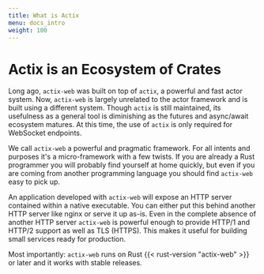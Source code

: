 ```yaml
---
title: What is Actix
menu: docs_intro
weight: 100
---
```


# Actix is an Ecosystem of Crates

Long ago, `actix-web` was built on top of `actix`, a powerful and fast actor system. Now, `actix-web` is largely unrelated to the actor framework and is built using a different system. Though `actix` is still maintained, its usefulness as a general tool is diminishing as the futures and async/await ecosystem matures. At this time, the use of `actix` is only required for WebSocket endpoints.

We call `actix-web` a powerful and pragmatic framework. For all intents and purposes it's a micro-framework with a few twists. If you are already a Rust programmer you will probably find yourself at home quickly, but even if you are coming from another programming language you should find `actix-web` easy to pick up.

<!-- TODO -->
<!-- actix-extras -->

An application developed with `actix-web` will expose an HTTP server contained within a native executable. You can either put this behind another HTTP server like nginx or serve it up as-is. Even in the complete absence of another HTTP server `actix-web` is powerful enough to provide HTTP/1 and HTTP/2 support as well as TLS (HTTPS). This makes it useful for building small services ready for production.

Most importantly: `actix-web` runs on Rust {{< rust-version "actix-web" >}} or later and it works with stable releases.

<!-- TODO -->
<!-- which is built upon the fantastic [Tokio][tokio] asynchronous I/O system -->

<!-- LINKS -->

[tokio]: https://tokio.rs
